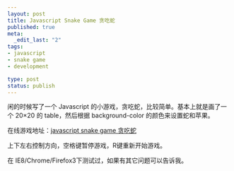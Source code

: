 ```yaml
---
layout: post
title: Javascript Snake Game 贪吃蛇
published: true
meta:
  _edit_last: "2"
tags:
- javascript
- snake game
- development

type: post
status: publish
---
```

闲的时候写了一个 Javascript 的小游戏，贪吃蛇，比较简单。基本上就是画了一个 20×20 的 table，然后根据 background-color 的颜色来设置蛇和苹果。

在线游戏地址：[javascript snake game 贪吃蛇](http://chaojiwudi.com/snake "javascript snake game")

上下左右控制方向，空格键暂停游戏，R键重新开始游戏。

在 IE8/Chrome/Firefox3下测试过，如果有其它问题可以告诉我。
